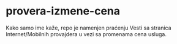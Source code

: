 # provera-izmene-cena
Kako samo ime kaže, repo je namenjen praćenju Vesti sa stranica Internet/Mobilnih provajdera u vezi sa promenama cena usluga.
